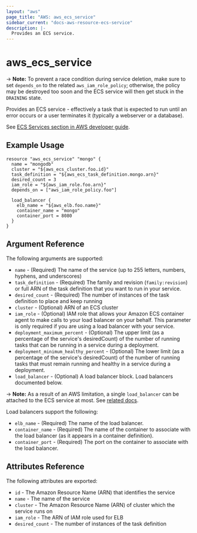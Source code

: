 ```yaml
---
layout: "aws"
page_title: "AWS: aws_ecs_service"
sidebar_current: "docs-aws-resource-ecs-service"
description: |-
  Provides an ECS service.
---
```


# aws\_ecs\_service

-> **Note:** To prevent a race condition during service deletion, make sure to set `depends_on` to the related `aws_iam_role_policy`; otherwise, the policy may be destroyed too soon and the ECS service will then get stuck in the `DRAINING` state.

Provides an ECS service - effectively a task that is expected to run until an error occurs or a user terminates it (typically a webserver or a database).

See [ECS Services section in AWS developer guide](https://docs.aws.amazon.com/AmazonECS/latest/developerguide/ecs_services.html).

## Example Usage

```
resource "aws_ecs_service" "mongo" {
  name = "mongodb"
  cluster = "${aws_ecs_cluster.foo.id}"
  task_definition = "${aws_ecs_task_definition.mongo.arn}"
  desired_count = 3
  iam_role = "${aws_iam_role.foo.arn}"
  depends_on = ["aws_iam_role_policy.foo"]

  load_balancer {
    elb_name = "${aws_elb.foo.name}"
    container_name = "mongo"
    container_port = 8080
  }
}
```

## Argument Reference

The following arguments are supported:

* `name` - (Required) The name of the service (up to 255 letters, numbers, hyphens, and underscores)
* `task_definition` - (Required) The family and revision (`family:revision`) or full ARN of the task definition that you want to run in your service.
* `desired_count` - (Required) The number of instances of the task definition to place and keep running
* `cluster` - (Optional) ARN of an ECS cluster
* `iam_role` - (Optional) IAM role that allows your Amazon ECS container agent to make calls to your load balancer on your behalf. This parameter is only required if you are using a load balancer with your service.
* `deployment_maximum_percent` - (Optional) The upper limit (as a percentage of the service's desiredCount) of the number of running tasks that can be running in a service during a deployment.
* `deployment_minimum_healthy_percent` - (Optional) The lower limit (as a percentage of the service's desiredCount) of the number of running tasks that must remain running and healthy in a service during a deployment.
* `load_balancer` - (Optional) A load balancer block. Load balancers documented below.

-> **Note:** As a result of an AWS limitation, a single `load_balancer` can be attached to the ECS service at most. See [related docs](http://docs.aws.amazon.com/AmazonECS/latest/developerguide/service-load-balancing.html#load-balancing-concepts).

Load balancers support the following:

* `elb_name` - (Required) The name of the load balancer.
* `container_name` - (Required) The name of the container to associate with the load balancer (as it appears in a container definition).
* `container_port` - (Required) The port on the container to associate with the load balancer.


## Attributes Reference

The following attributes are exported:

* `id` - The Amazon Resource Name (ARN) that identifies the service
* `name` - The name of the service
* `cluster` - The Amazon Resource Name (ARN) of cluster which the service runs on
* `iam_role` - The ARN of IAM role used for ELB
* `desired_count` - The number of instances of the task definition

